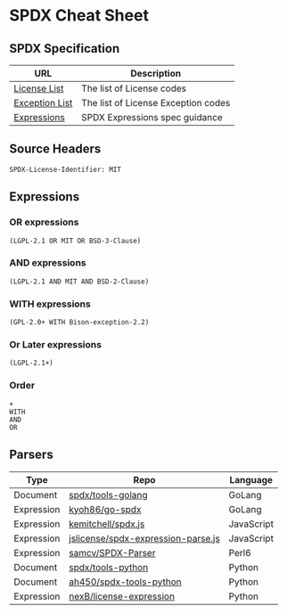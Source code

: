 # SPDX Cheat Sheet

## SPDX Specification

| URL      | Description |
| ----------- | ----------- |
| [License List](https://spdx.org/licenses/) | The list of License codes |
| [Exception List](https://spdx.org/licenses/exceptions-index.html) | The list of License Exception codes |
| [Expressions](https://spdx.github.io/spdx-spec/appendix-IV-SPDX-license-expressions/) | SPDX Expressions spec guidance |


## Source Headers
    SPDX-License-Identifier: MIT

## Expressions

### OR expressions
    (LGPL-2.1 OR MIT OR BSD-3-Clause)
### AND expressions
    (LGPL-2.1 AND MIT AND BSD-2-Clause)
### WITH expressions
    (GPL-2.0+ WITH Bison-exception-2.2)
### Or Later expressions
    (LGPL-2.1+)
### Order  
    +
    WITH
    AND
    OR



## Parsers

| Type        | Repo        | Language |
| ----------- | ----------- | ----------- |
| Document | [spdx/tools-golang](https://github.com/spdx/tools-golang) | GoLang |
| Expression | [kyoh86/go-spdx](https://github.com/kyoh86/go-spdx) | GoLang |
| Expression | [kemitchell/spdx.js](https://github.com/kemitchell/spdx.js) | JavaScript |
| Expression | [jslicense/spdx-expression-parse.js](https://github.com/jslicense/spdx-expression-parse.js) | JavaScript |
| Expression | [samcv/SPDX-Parser](https://github.com/samcv/SPDX-Parser) | Perl6 |
| Document | [spdx/tools-python](https://github.com/spdx/tools-python) | Python |
| Document | [ah450/spdx-tools-python](https://github.com/ah450/spdx-tools-python) | Python |
| Expression | [nexB/license-expression](https://github.com/nexB/license-expression) | Python |
